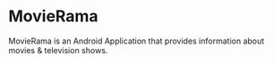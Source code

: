 # MovieRama
MovieRama is an Android Application that provides information about movies &amp; television shows.
